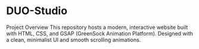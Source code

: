 # DUO-Studio
Project Overview This repository hosts a modern, interactive website built with HTML, CSS, and GSAP (GreenSock Animation Platform). Designed with a clean, minimalist UI and smooth scrolling animations.
